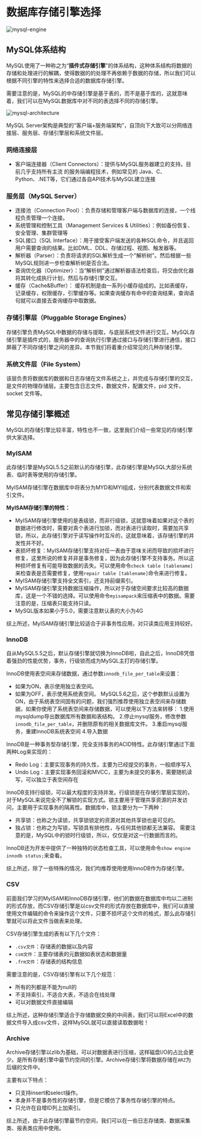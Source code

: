 # 数据库存储引擎选择

![mysql-engine](https://tva1.sinaimg.cn/large/008i3skNgy1grrexlqqpbj308h04l0sl.jpg)

## MySQL体系结构

MySQL使用了一种称之为“**插件式存储引擎**”的体系结构，这种体系结构将数据的存储和处理进行的解耦，使得数据的的处理不再依赖于数据的存储，所以我们可以根据不同引擎的特性来选择合适的数据库存储引擎。

需要注意的是，MySQL的中存储引擎是基于表的，而不是基于库的，这就意味着，我们可以在MySQL数据库中对不同的表选择不同的存储引擎。

![mysql-architecture](https://tva1.sinaimg.cn/large/008i3skNgy1grrfejpi3yj30kc0ghdgv.jpg)

MySQL Server架构是典型的“客户端+服务端架构”，自顶向下大致可以分网络连接层、服务层、存储引擎层和系统文件层。

### 网络连接层
* 客户端连接器（Client Connectors）：提供与MySQL服务器建立的支持。目前几乎支持所有主流 的服务端编程技术，例如常见的 Java、C、Python、.NET等，它们通过各自API技术与MySQL建立连接

### 服务层（MySQL Server）
* 连接池（Connection Pool）：负责存储和管理客户端与数据库的连接，一个线程负责管理一个连接。
* 系统管理和控制工具（Management Services & Utilities）：例如备份恢复、安全管理、集群管理等
* SQL接口（SQL Interface）：用于接受客户端发送的各种SQL命令，并且返回用户需要查询的结果。比如DML、DDL、存储过程、视图、触发器等。
* 解析器（Parser）：负责将请求的SQL解析生成一个"解析树"。然后根据一些MySQL规则进一步检查解析树是否合法。
* 查询优化器（Optimizer）：当“解析树”通过解析器语法检查后，将交由优化器将其转化成执行计划，然后与存储引擎交互。
* 缓存（Cache&Buffer）： 缓存机制是由一系列小缓存组成的。比如表缓存，记录缓存，权限缓存，引擎缓存等。如果查询缓存有命中的查询结果，查询语句就可以直接去查询缓存中取数据。

### 存储引擎层（Pluggable Storage Engines）
存储引擎负责MySQL中数据的存储与提取，与底层系统文件进行交互。MySQL存储引擎是插件式的，服务器中的查询执行引擎通过接口与存储引擎进行通信，接口屏蔽了不同存储引擎之间的差异。本节我们将着重介绍常见的几种存储引擎。

### 系统文件层（File System）
该层负责将数据库的数据和日志存储在文件系统之上，并完成与存储引擎的交互，是文件的物理存储层。主要包含日志文件，数据文件，配置文件，pid 文件，socket 文件等。

## 常见存储引擎概述
MySQL的存储引擎比较丰富，特性也不一致，这里我们介绍一些常见的存储引擎供大家选择。

### MyISAM

此存储引擎是MySQL5.5之前默认的存储引擎，此存储引擎是MySQL大部分系统表、临时表等使用的存储引擎。

MyISAM存储引擎在数据库中将表分为MYD和MYI组成，分别代表数据文件和索引文件。

**MyISAM存储引擎的特性：**
* MyISAM存储引擎使用的是表级锁，而非行级锁，这就意味着如果对这个表的数据进行修改时，需要对真个表进行加锁，而对表进行读取时，需要加共享锁，所以，此存储引擎对于读写操作时互斥的，这就意味着，该存储引擎的并发性并不好。
* 表损坏修复：MyISAM存储引擎支持对任一表由于意味关闭而导致的损坏进行修复，这里所说的修复并非是事务修复，因为此存储引擎不支持事务。所以这种损坏修复有可能导致数据的丢失。可以使用命令`check table [tablename]`来检查表是否需要修复，使用`repair table [tablename]`命令来进行修复。
* MyISAM存储引擎支持全文索引，还支持前缀索引。
* MyISAM存储引擎支持数据压缩操作，所以对于存储空间要求比较高的数据库，这是一个不错的选择。可以使用命令`myisampack`来压缩表中的数据。需要注意的是，压缩表只能支持只读。
* MySQL版本如果小于5.0，需要注意默认表的大小为4G

综上所述，MyISAM存储引擎比较适合于非事务性应用，对只读类应用支持较好。

### InnoDB

自从MySQL5.5之后，默认存储引擎就切换为InnoDB啦，自此之后，InnoDB凭借着强劲的性能优势，事务，行级锁而成为MySQL主打的存储引擎。

InnoDB使用表空间来存储数据，通过参数`innodb_file_per_table`来设置：
* 如果为ON，表示使用独立表空间。
* 如果为OFF，表示使用系统表空间。
MySQL5.6之后，这个参数默认设置为ON，由于系统表空间固有的问题，我们强烈推荐使用独立表空间来存储数据，如果你使用了系统表空间来存储数据，可以使用以下方法来转移：
1.使用mysqldump导出数据库所有数据和表结构。
2.停止mysql服务，修改参数`innodb_file_per_table`，并删除原有的相关数据库文件。
3.重启mysql服务，重建InnoDB系统表空间
4.导入数据

InnoDB是一种事务型存储引擎，完全支持事务的ACID特性。此存储引擎通过下面两种Log来实现的：
* Redo Log：主要实现事务的持久性，主要为已经提交的事务，一般顺序写入
* Undo Log：主要实现事务回滚和MVCC，主要为未提交的事务，需要随机读写，可以独立于表空间存在

InnoDB支持行级锁，可以最大程度的支持并发。行级锁是在存储引擎层实现的，对于MySQL来说完全不了解锁的实现方式。锁主要用于管理共享资源的并发访问，主要用于实现事务的隔离性。数据库中，锁主要分为一下两种：
* 共享锁：也称之为读锁，共享锁锁定的资源对其他共享锁也是可见的。
* 独占锁：也称之为写锁，写锁具有排他性，与任何其他锁都无法兼容。
需要注意的是，MySQL中的锁时行级锁，所以，仅仅是对这一行数据而言的。

InnoDB还为开发中提供了一种独特的状态检查工具，可以使用命令`show engine innodb status;`来查看。

综上所述，除了一些特殊的情况，我们均推荐使用使用InnoDB作为存储引擎。

### CSV

前面我们学习的MyISAM和InnoDB存储引擎，他们的数据在数据库中均以二进制的形式存放，而CSV存储引擎是以csv文件的形式存放在数据库中，我们可以直接使用文件编辑的命令来操作这个文件，只要不损坏这个文件的格式，那么此存储引擎就可以将此文件当做表来处理。

CSV存储引擎生成的表有以下几个文件：
* `.csv文件`：存储表的数据以及内容
* `csm文件`：主要存储表的元数据如表状态和数据量
* `.frm文件`：存储表的结构信息

需要注意的是，CSV存储引擎有以下几个规范：
* 所有的列都是不能为null的
* 不支持索引，不适合大表，不适合在线处理
* 可以对数据文件直接编辑

综上所述，这种存储引擎适合于存储数据交换的中间表，我们可以将Excel中的数据文件导入成csv文件，这样MySQL就可以直接读取数据啦！

### Archive

Archive存储引擎以zlib为基础，可以对数据表进行压缩，这样磁盘I/O的占比会更少。是所有存储引擎中最节约空间的引擎。Archive存储引擎将数据存储在`ARZ`为后缀的文件中。

主要有以下特点：
* 只支持insert和select操作。
* 本身并不是事务性的存储引擎，但是它模仿了事务性存储引擎的特点。
* 只允许在自增ID列上加索引。

综上所述，由于此存储引擎最节约空间，我们可以在一些日志存储类、数据采集类、报表类应用中使用。



